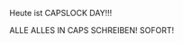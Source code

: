<html><body><p>Heute ist CAPSLOCK DAY!!!<br>

ALLE ALLES IN CAPS SCHREIBEN! SOFORT!</p></body></html>